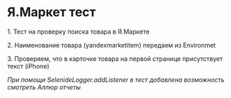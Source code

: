 <h1>Я.Маркет тест</h1>

<p>1. Тест на проверку поиска товара в Я.Маркете<p>
<p>2. Наименование товара (yandexmarketitem) передаем из Environmet<p>
<p>3. Проверяем, что в карточке товара на первой странице присутствует текст (iPhone)<p>
<p>
  
<p> 

<p><dfn>При помощи SelenideLogger.addListener в тест добавлена возможность смотреть Аллюр отчеты<dfn><p>
